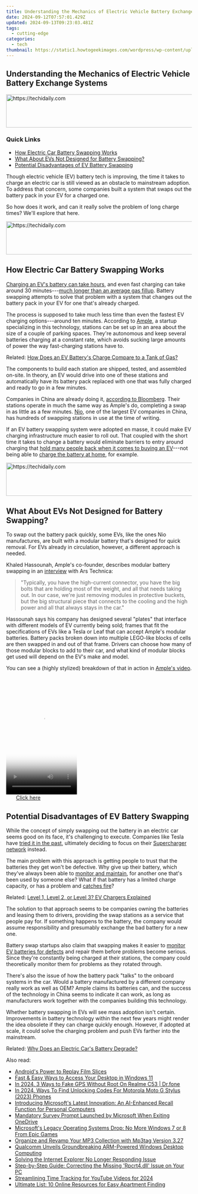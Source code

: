 ```yaml
---
title: Understanding the Mechanics of Electric Vehicle Battery Exchange Systems
date: 2024-09-12T07:57:01.429Z
updated: 2024-09-13T09:23:03.481Z
tags:
  - cutting-edge
categories:
  - tech
thumbnail: https://static1.howtogeekimages.com/wordpress/wp-content/uploads/2022/06/electric-car-battery-handling.jpg
---
```


## Understanding the Mechanics of Electric Vehicle Battery Exchange Systems

<!-- affiliate ads begin -->
<a href="https://unicoeye.pxf.io/c/5597632/2134241/18498" target="_top" id="2134241">
  <img src="//a.impactradius-go.com/display-ad/18498-2134241" border="0" alt="https://techidaily.com" width="728" height="90"/>
</a>
<img height="0" width="0" src="https://unicoeye.pxf.io/i/5597632/2134241/18498" style="position:absolute;visibility:hidden;" border="0" />
<!-- affiliate ads end -->

### Quick Links

* [How Electric Car Battery Swapping Works](https://instagram-video-files.techidaily.com/updated-in-2024-dynamic-duo-of-images-on-ig/)
* [What About EVs Not Designed for Battery Swapping?](https://bypass-frp.techidaily.com/in-2024-is-gsm-flasher-adb-legit-full-review-to-bypass-your-vivo-x90sfrp-lock-by-drfone-android/)
* [Potential Disadvantages of EV Battery Swapping](https://snapchat-videos.techidaily.com/updated-in-2024-master-the-art-of-adding-snapchat-to-your-mac-os/)

 Though electric vehicle (EV) battery tech is improving, the time it takes to charge an electric car is still viewed as an obstacle to mainstream adoption. To address that concern, some companies built a system that swaps out the battery pack in your EV for a charged one.

 So how does it work, and can it really solve the problem of long charge times? We'll explore that here.

<!-- affiliate ads begin -->
<a href="https://aligracehair.sjv.io/c/5597632/2135419/19272" target="_top" id="2135419">
  <img src="//a.impactradius-go.com/display-ad/19272-2135419" border="0" alt="https://techidaily.com" width="728" height="90"/>
</a>
<img height="0" width="0" src="https://aligracehair.sjv.io/i/5597632/2135419/19272" style="position:absolute;visibility:hidden;" border="0" />
<!-- affiliate ads end -->

##  How Electric Car Battery Swapping Works

[Charging an EV's battery can take hours](https://media-tips.techidaily.com/step-by-step-guide-effortlessly-cut-your-mp3s-with-our-online-audio-editor/), and even fast charging can take around 30 minutes---[much longer than an average gas fillup](https://activate-lock.techidaily.com/in-2024-bypass-activation-lock-on-iphone-11-pro-max-4-easy-ways-by-drfone-ios/). Battery swapping attempts to solve that problem with a system that changes out the battery pack in your EV for one that's already charged.

 The process is supposed to take much less time than even the fastest EV charging options---around ten minutes. According to [Ample](https://ample.com/how-it-works/), a startup specializing in this technology, stations can be set up in an area about the size of a couple of parking spaces. They're autonomous and keep several batteries charging at a constant rate, which avoids sucking large amounts of power the way fast-charging stations have to.

Related: [How Does an EV Battery's Charge Compare to a Tank of Gas?](https://activate-lock.techidaily.com/in-2024-bypass-activation-lock-on-iphone-11-pro-max-4-easy-ways-by-drfone-ios/) 

 The components to build each station are shipped, tested, and assembled on-site. In theory, an EV would drive into one of these stations and automatically have its battery pack replaced with one that was fully charged and ready to go in a few minutes.

 Companies in China are already doing it, [according to Bloomberg](https://www.bloomberg.com/news/articles/2022-01-24/battery-swapping-for-evs-is-big-in-china-here-s-how-it-works). Their stations operate in much the same way as Ample's do, completing a swap in as little as a few minutes. [Nio](https://www.nio.com/), one of the largest EV companies in China, has hundreds of swapping stations in use at the time of writing.

 If an EV battery swapping system were adopted en masse, it could make EV charging infrastructure much easier to roll out. That coupled with the short time it takes to change a battery would eliminate barriers to entry around charging that [hold many people back when it comes to buying an EV](https://www.reviewgeek.com/120800/5-biggest-problems-with-evs/#autotoc%5Fanchor%5F3)\---not being able to [charge the battery at home](https://tech-recovery.techidaily.com/most-enjoyable-kid-approved-movies-available-on-netflix/), for example.

<!-- affiliate ads begin -->
<a href="https://ephamedtechinc.pxf.io/c/5597632/2136619/26400" target="_top" id="2136619">
  <img src="//a.impactradius-go.com/display-ad/26400-2136619" border="0" alt="https://techidaily.com" width="728" height="90"/>
</a>
<img height="0" width="0" src="https://ephamedtechinc.pxf.io/i/5597632/2136619/26400" style="position:absolute;visibility:hidden;" border="0" />
<!-- affiliate ads end -->

##  What About EVs Not Designed for Battery Swapping?

 To swap out the battery pack quickly, some EVs, like the ones Nio manufactures, are built with a modular battery that's designed for quick removal. For EVs already in circulation, however, a different approach is needed.

 Khaled Hassounah, Ample's co-founder, describes modular battery swapping in an [interview](https://arstechnica.com/cars/2021/03/this-startup-has-an-intriguing-concept-for-ev-battery-swaps/) with Ars Technica:

> "Typically, you have the high-current connector, you have the big bolts that are holding most of the weight, and all that needs taking out. In our case, we're just removing modules in protective buckets, but the big structural piece that connects to the cooling and the high power and all that always stays in the car."

 Hassounah says his company has designed several "plates" that interface with different models of EV currently being sold; frames that fit the specifications of EVs like a Tesla or Leaf that can accept Ample's modular batteries. Battery packs broken down into multiple LEGO-like blocks of cells are then swapped in and out of that frame. Drivers can choose how many of those modular blocks to add to their car, and what kind of modular blocks get used will depend on the EV's make and model.

 You can see a (highly stylized) breakdown of that in action in [Ample's video](https://www.anrdoezrs.net/links/3607085/type/dlg/sid/UUhtgUeUpU205585/https://www.youtube.com/watch?v=5hcCbg1Nf-c).

<!-- affiliate ads begin -->
<span id="1702748">
					<video width="192" height="320" style="cursor:pointer"
           poster="//a.impactradius-go.com/display-clicktoplayimage/1702748.png"
           onclick="if(!this.playClicked){this.play();this.setAttribute('controls',true);this.playClicked=true;}">
	   <source src="//a.impactradius-go.com/display-ad/18544-1702748">
	   <img src="//a.impactradius-go.com/display-clicktoplayimage/1702748.png" style="border: none; height: 100%; width: 100%; object-fit: contain">
	</video>
	<div style="width:120px;text-align:center"><a href="javascript:window.open(decodeURIComponent('https%3A%2F%2Ftwopages.pxf.io%2Fc%2F5597632%2F1702748%2F18544'), '_blank');void(0);">Click here</a></div>
</span>
<img height="0" width="0" src="https://imp.pxf.io/i/5597632/1702748/18544" style="position:absolute;visibility:hidden;" border="0" />
<!-- affiliate ads end -->

##  Potential Disadvantages of EV Battery Swapping

 While the concept of simply swapping out the battery in an electric car seems good on its face, it's challenging to execute. Companies like Tesla have [tried it in the past](https://teslaowner.wordpress.com/2015/07/01/battery-swap/), ultimately deciding to focus on their [Supercharger network](https://visual-screen-recording.techidaily.com/unveiling-wintv-magic-compre-written-guide-to-capturing-live-on-windows-pc-for-2024/) instead.

 The main problem with this approach is getting people to trust that the batteries they get won't be defective. Why give up their battery, which they've always been able to [monitor and maintain](https://win-howtos.techidaily.com/bluetooth-connection-issues-how-to-restore-your-mouses-functionality-on-windows-pcs/), for another one that's been used by someone else? What if that battery has a limited charge capacity, or has a problem and [catches fire](https://screen-video-capture.techidaily.com/new-unified-webcamscreen-capture-strategies-for-2024/)?

Related: [Level 1, Level 2, or Level 3? EV Chargers Explained](https://visual-screen-recording.techidaily.com/unveiling-wintv-magic-compre-written-guide-to-capturing-live-on-windows-pc-for-2024/) 

 The solution to that approach seems to be companies owning the batteries and leasing them to drivers, providing the swap stations as a service that people pay for. If something happens to the battery, the company would assume responsibility and presumably exchange the bad battery for a new one.

 Battery swap startups also claim that swapping makes it easier to [monitor EV batteries for defects](https://youtube-web.techidaily.com/ed-in-2024-youtubes-earnings-go-up-with-500-subs/) and repair them before problems become serious. Since they're constantly being charged at their stations, the company could theoretically monitor them for problems as they rotated through.

 There's also the issue of how the battery pack "talks" to the onboard systems in the car. Would a battery manufactured by a different company really work as well as OEM? Ample claims its batteries can, and the success of the technology in China seems to indicate it can work, as long as manufacturers work together with the companies building this technology.

 Whether battery swapping in EVs will see mass adoption isn't certain. Improvements in battery technology within the next few years might render the idea obsolete if they can charge quickly enough. However, if adopted at scale, it could solve the charging problem and push EVs farther into the mainstream.

Related: [Why Does an Electric Car's Battery Degrade?](https://youtube-web.techidaily.com/ed-in-2024-youtubes-earnings-go-up-with-500-subs/)

<ins class="adsbygoogle"
     style="display:block"
     data-ad-format="autorelaxed"
     data-ad-client="ca-pub-7571918770474297"
     data-ad-slot="1223367746"></ins>

<ins class="adsbygoogle"
     style="display:block"
     data-ad-client="ca-pub-7571918770474297"
     data-ad-slot="8358498916"
     data-ad-format="auto"
     data-full-width-responsive="true"></ins>

<span class="atpl-alsoreadstyle">Also read:</span>
<div><ul>
<li><a href="https://extra-lessons.techidaily.com/androids-power-to-replay-film-slices/"><u>Android's Power to Replay Film Slices</u></a></li>
<li><a href="https://some-skills.techidaily.com/fast-and-easy-ways-to-access-your-desktop-in-windows-11/"><u>Fast & Easy Ways to Access Your Desktop in Windows 11</u></a></li>
<li><a href="https://change-location.techidaily.com/in-2024-3-ways-to-fake-gps-without-root-on-realme-c53-drfone-by-drfone-virtual-android/"><u>In 2024, 3 Ways to Fake GPS Without Root On Realme C53 | Dr.fone</u></a></li>
<li><a href="https://sim-unlock.techidaily.com/in-2024-ways-to-find-unlocking-codes-for-motorola-moto-g-stylus-2023-phones-by-drfone-android/"><u>In 2024, Ways To Find Unlocking Codes For Motorola Moto G Stylus (2023) Phones</u></a></li>
<li><a href="https://some-skills.techidaily.com/introducing-microsofts-latest-innovation-an-ai-enhanced-recall-function-for-personal-computers/"><u>Introducing Microsoft's Latest Innovation: An AI-Enhanced Recall Function for Personal Computers</u></a></li>
<li><a href="https://some-skills.techidaily.com/mandatory-survey-prompt-launched-by-microsoft-when-exiting-onedrive/"><u>Mandatory Survey Prompt Launched by Microsoft When Exiting OneDrive</u></a></li>
<li><a href="https://some-skills.techidaily.com/microsofts-legacy-operating-systems-drop-no-more-windows-7-or-8-from-epic-games/"><u>Microsoft's Legacy Operating Systems Drop: No More Windows 7 or 8 From Epic Games</u></a></li>
<li><a href="https://some-skills.techidaily.com/organize-and-revamp-your-mp3-collection-with-mp3tag-version-327/"><u>Organize and Revamp Your MP3 Collection with Mp3tag Version 3.27</u></a></li>
<li><a href="https://some-skills.techidaily.com/qualcomm-unveils-groundbreaking-arm-powered-windows-desktop-computing/"><u>Qualcomm Unveils Groundbreaking ARM-Powered Windows Desktop Computing</u></a></li>
<li><a href="https://win-solutions.techidaily.com/solving-the-internet-explorer-no-longer-responding-issue/"><u>Solving the Internet Explorer No Longer Responding Issue</u></a></li>
<li><a href="https://tech-renaissance.techidaily.com/step-by-step-guide-correcting-the-missing-rpcrt4dll-issue-on-your-pc/"><u>Step-by-Step Guide: Correcting the Missing 'Rpcrt4.dll' Issue on Your PC</u></a></li>
<li><a href="https://some-approaches.techidaily.com/streamlining-time-tracking-for-youtube-videos-for-2024/"><u>Streamlining Time Tracking for YouTube Videos for 2024</u></a></li>
<li><a href="https://tech-recovery.techidaily.com/ultimate-list-10-online-resources-for-easy-apartment-finding/"><u>Ultimate List: 10 Online Resources for Easy Apartment Finding</u></a></li>
</ul></div>

